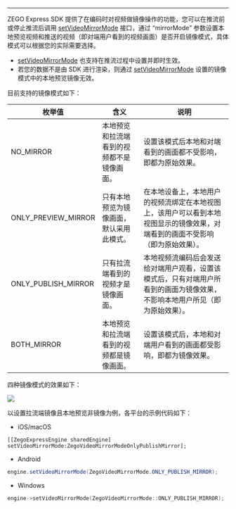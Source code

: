<Title>Express 如何设置镜像模式？</Title>



- - -


ZEGO Express SDK 提供了在编码时对视频做镜像操作的功能，您可以在推流前或停止推流后调用 [setVideoMirrorMode](https://doc-zh.zego.im/article/api?doc=Express_Video_SDK_API~Java_android~class~im-zego-zegoexpress-zego-express-engine#set-video-mirror-mode) 接口，通过 “mirrorMode” 参数设置本地预览视频和推送的视频（即对端用户看到的视频画面）是否开启镜像模式，具体模式可以根据您的实际需要选择。

<Warning title="注意">



- [setVideoMirrorMode](https://doc-zh.zego.im/article/api?doc=Express_Video_SDK_API~Java_android~class~im-zego-zegoexpress-zego-express-engine#set-video-mirror-mode) 也支持在推流过程中设置并即时生效。
- 若您的数据不是由 SDK 进行渲染，则通过 [setVideoMirrorMode](https://doc-zh.zego.im/article/api?doc=Express_Video_SDK_API~Java_android~class~im-zego-zegoexpress-zego-express-engine#set-video-mirror-mode) 设置的镜像模式中的本地预览镜像无效。  

</Warning>




目前支持的镜像模式如下：

| 枚举值 | 含义 | 说明 |
| - | - |  -   |
| NO_MIRROR | 本地预览和拉流端看到的视频都不是镜像画面。|  设置该模式后本地和对端看到的画面都不受影响，即都为原始效果。   |
| ONLY_PREVIEW_MIRROR | 只有本地预览为镜像画面，默认采用此模式。|  在本地设备上，本地用户的视频流绑定在本地视图上，该用户可以看到本地视图显示的镜像效果，对端看到的画面不受影响（即为原始效果）。  |
| ONLY_PUBLISH_MIRROR | 只有拉流端看到的视频才是镜像画面。|  本地视频流编码后会发送给对端用户观看，设置该模式后，只有对端用户所看到的画面为镜像效果，不影响本地用户所见（即为原始效果）。  |
| BOTH_MIRROR | 本地预览和拉流端看到的视频都是镜像画面。|   设置该模式后，本地和对端用户看到的画面都受影响，即都为镜像效果。  |

四种镜像模式的效果如下：
<Frame width="512" height="auto" caption=""><Frame width="512" height="auto" caption=""><img src="https://doc-media.zego.im/sdk-doc/Pics/Android/CommonFeatures/CommonVideoConfig/mirror_mode_android.png" /></Frame></Frame>

以设置拉流端镜像且本地预览非镜像为例，各平台的示例代码如下：

- iOS/macOS

```objc
[[ZegoExpressEngine sharedEngine] setVideoMirrorMode:ZegoVideoMirrorModeOnlyPublishMirror];
```

- Android

```java
engine.setVideoMirrorMode(ZegoVideoMirrorMode.ONLY_PUBLISH_MIRROR);
```

- Windows

```cpp
engine->setVideoMirrorMode(ZegoVideoMirrorMode::ONLY_PUBLISH_MIRROR);
```
